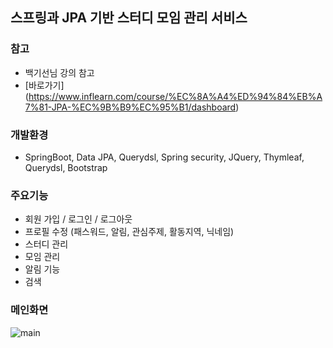 ## 스프링과 JPA 기반 스터디 모임 관리 서비스

### 참고
- 백기선님 강의 참고
- [바로가기] (https://www.inflearn.com/course/%EC%8A%A4%ED%94%84%EB%A7%81-JPA-%EC%9B%B9%EC%95%B1/dashboard)


### 개발환경
- SpringBoot, Data JPA, Querydsl, Spring security, JQuery, Thymleaf, Querydsl, Bootstrap

### 주요기능
- 회원 가입 / 로그인 / 로그아웃
- 프로필 수정 (패스워드, 알림, 관심주제, 활동지역, 닉네임)
- 스터디 관리
- 모임 관리
- 알림 기능
- 검색

### 메인화면
![main](./image/main.PNG)
